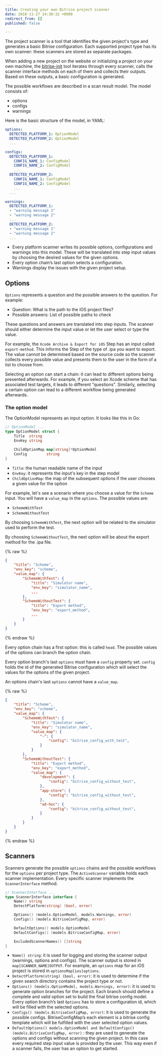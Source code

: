 ```yaml
---
title: Creating your own Bitrise project scanner
date: 2018-11-27 14:30:32 +0000
redirect_from: []
published: false

---
```

The project scanner is a tool that identifies the given project's type and generates a basic Bitrise configuration. Each supported project type has its own scanner: these scanners are stored as separate packages.

When adding a new project on the website or initializing a project on your own machine, the [bitrise-init](https://github.com/bitrise-core/bitrise-init) tool iterates through every scanner, calls the scanner interface methods on each of them and collects their outputs. Based on these outputs, a basic configuration is generated.

The possible workflows are described in a scan result model. The model consists of:

* options
* configs
* warnings

Here is the basic structure of the model, in YAML:

```yaml
options:
  DETECTED_PLATFORM_1: OptionModel
  DETECTED_PLATFORM_2: OptionModel
  ...

configs:
  DETECTED_PLATFORM_1:
    CONFIG_NAME_1: ConfigModel
    CONFIG_NAME_2: ConfigModel
    ...
  DETECTED_PLATFORM_2:
    CONFIG_NAME_1: ConfigModel
    CONFIG_NAME_2: ConfigModel
    ...
  ...

warnings:
  DETECTED_PLATFORM_1:
  - "warning message 1"
  - "warning message 2"
  ...
  DETECTED_PLATFORM_2:
  - "warning message 1"
  - "warning message 2"
  ...
```

* Every platform scanner writes its possible options, configurations and warnings into this model. These will be translated into step input values by choosing the desired values for the given options.
* Every option chain’s last option selects a configuration.
* Warnings display the issues with the given project setup.

## Options

`Options` represents a question and the possible answers to the question. For example:

* Question: What is the path to the iOS project files?
* Possible answers: List of possible paths to check

These questions and answers are translated into step inputs. The scanner should either determine the input value or let the user select or type the value.

For example, the `Xcode Archive & Export for iOS` Step has an input called `export-method`. This informs the Step of the type of .ipa you want to export. The value cannot be determined based on the source code so the scanner collects every possible value and presents them to the user in the form of a list to choose from.

Selecting an option can start a chain: it can lead to different options being presented afterwards. For example, if you select an Xcode scheme that has associated test targets, it leads to different "questions". Similarly, selecting a certain option can lead to a different workflow being generated afterwards.

### The option model

The OptionModel represents an input option. It looks like this in Go:

```Go
// OptionModel ...
type OptionModel struct {
    Title  string
    EnvKey string

    ChildOptionMap map[string]*OptionModel
    Config         string
}
```

* `Title`: the human readable name of the input
* `EnvKey`: it represents the input's key in the step model
* `ChildOptionMap`: the map of the subsequent options if the user chooses a given value for the option

For example, let's see a scenario where you choose a value for the `Scheme` input. You will have a `value_map` in the `options`. The possible values are:

* `SchemeWithTest`
* `SchemeWithoutTest`

By choosing `SchemeWithTest`, the next option will be related to the simulator used to perform the test.

By choosing `SchemeWithoutTest`, the next option will be about the export method for the .ipa file.

{% raw %}

```JSON
{
    "title": "Scheme",
    "env_key": "scheme",
    "value_map": {
        "SchemeWithTest": {
            "title": "Simulator name",
            "env_key": "simulator_name",
            ...
        },
        "SchemeWithoutTest": {
            "title": "Export method",
            "env_key": "export_method",
            ...
        }
    }
}
```

{% endraw %}

Every option chain has a first option: this is called `head`. The possible values of the options can branch the option chain.

Every option branch's last `options` must have a `config` property set. `config` holds the id of the generated Bitrise configuration which will select the values for the options of the given project.

An options chain's last `options` cannot have a `value_map`.

{% raw %}

```JSON
{
    "title": "Scheme",
    "env_key": "scheme",
    "value_map": {
        "SchemeWithTest": {
            "title": "Simulator name",
            "env_key": "simulator_name",
            "value_map": {
                "-": {
                    "config": "bitrise_config_with_test",
                }
            }
        },
        "SchemeWithoutTest": {
            "title": "Export method",
            "env_key": "export_method",
            "value_map": {
                "development": {
                    "config": "bitrise_config_without_test",
                },
                "app-store": {
                    "config": "bitrise_config_without_test",
                },
                "ad-hoc": {
                    "config": "bitrise_config_without_test",
                }
            }
        }
    }
}
```

{% endraw %}

## Scanners

Scanners generate the possible `options` chains and the possible workflows for the `options` per project type. The `ActiveScanner` variable holds each scanner implementation. Every specific scanner implements the `ScannerInterface` method.

```Go
// ScannerInterface ...
type ScannerInterface interface {
    Name() string
    DetectPlatform(string) (bool, error)

    Options() (models.OptionModel, models.Warnings, error)
    Configs() (models.BitriseConfigMap, error)

    DefaultOptions() models.OptionModel
    DefaultConfigs() (models.BitriseConfigMap, error)

    ExcludedScannerNames() []string
}
```

* `Name() string`: it is used for logging and storing the scanner output (warnings, options and configs). The scanner output is stored in `map[SCANNER_NAME]OUTPUT`. For example, an `options` map for an iOS project is stored in `optionsMap[ios]options`. 
* `DetectPlatform(string) (bool, error)`: it is used to determine if the given search directory contains the project type or not.
* `Options() (models.OptionModel, models.Warnings, error)`: it is used to generate option branches for the project. Each branch should define a complete and valid option set to build the final bitrise config model. Every option branch’s last `Options` has to store a configuration id, which will be filled with the selected options.
* `Configs() (models.BitriseConfigMap, error)`: it is used to generate the possible configs. BitriseConfigMap’s each element is a bitrise config template which will be fulfilled with the user selected option values.
* `DefaultOptions() models.OptionModel and DefaultConfigs() (models.BitriseConfigMap, error)` : they are used to generate the options and configs without scanning the given project. In this case every required step input value is provided by the user. This way even if a scanner fails, the user has an option to get started.